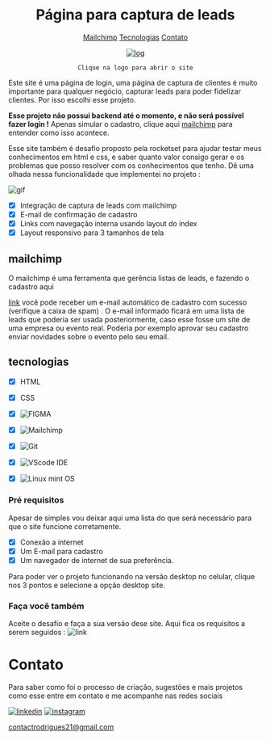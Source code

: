 <div align= center>

# Página para captura de leads

  <a href="#mailchimp"> Mailchimp</a>
  <a href="#tecnologias"> Tecnologias</a>
  <a href="#contato"> Contato</a>
  
[![log](https://rafaelcontact.github.io/Rocketseat-desafio/images/logo.svg)](https://rafaelcontact.github.io/Rocketseat-desafio/index.html)
  
`Clique na logo para abrir o site`
  
</div> 

Este site é uma página de login, uma página de captura de clientes é muito importante para qualquer negócio, capturar leads para poder fidelizar  clientes. Por isso escolhi esse projeto. 

__Esse projeto não possui backend até o momento, e não será possível fazer login !__ Apenas simular o cadastro, clique aqui [mailchimp]( ##mailchimp ) para entender como isso acontece.



Esse site também é desafio proposto pela rocketset para ajudar testar meus conhecimentos em html e css, e saber quanto valor consigo gerar e os problemas que posso resolver com os conhecimentos que tenho. 
Dê uma olhada nessa funcionalidade que implementei no projeto : 

![gif](https://github.com/RafaelContact/Rocketseat-desafio/blob/master/images/Peek%2003-04-2022%2023-38.gif)

- [x] Integração de captura de leads com mailchimp
- [x] E-mail de confirmação de cadastro
- [x] Links com navegação interna usando layout do index
- [x] Layout responsivo para 3 tamanhos de tela

## mailchimp

O mailchimp é uma ferramenta que gerência listas de leads, e fazendo o cadastro aqui 


[link](https://rafaelcontact.github.io/Rocketseat-desafio/html/cadastre-se.html) você pode receber um e-mail automático de cadastro com sucesso (verifique a caixa de spam) . O e-mail informado ficará em uma lista de leads que poderia ser usada posteriormente, caso esse fosse um site de uma empresa ou evento real. Poderia por exemplo aprovar seu cadastro enviar novidades sobre o evento pelo seu email.

## tecnologias

- [x] HTML
- [x] CSS
- [X] ![FIGMA](https://www.figma.com/?fuid=)
- [x] ![Mailchimp](https://mailchimp.com/en/)
- [x] ![Git](https://git-scm.com/)
- [X] ![VScode IDE](https://code.visualstudio.com/)
- [x] ![Linux mint OS](https://linuxmint.com/)


### Pré requisitos

Apesar de simples vou deixar aqui uma lista do que será necessário para que o site funcione corretamente.

- [x] Conexão a internet
- [x] Um E-mail para cadastro
- [x] Um navegador de internet de sua preferência. 

Para poder ver o projeto funcionando na versão desktop no celular, clique nos 3 pontos e selecione a opção desktop site.

### Faça você também 

Aceite o desafio e faça a sua versão dese site. Aqui fica os requisitos a serem seguidos : ![link](https://efficient-sloth-d85.notion.site/Desafio-Login-Form-CSS-a10caea5a183494e97eb9ce4f33536b3)

# Contato 
Para saber como foi o processo de criação, sugestões e mais projetos como esse entre em contato e me acompanhe nas redes sociais

[![linkedin](https://img.shields.io/badge/LinkedIn-0077B5?style=for-the-badge&logo=linkedin&logoColor=white)](https://www.linkedin.com/in/rafael-rodrigues-1b2981129/)
[![instagram](https://img.shields.io/badge/Instagram-E4405F?style=for-the-badge&logo=instagram&logoColor=white)](https://www.instagram.com/rafinhadev/)

[contactrodrigues21@gmail.com](mailto:contactrodrigues21@gmail.com)
